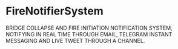 # FireNotifierSystem
BRIDGE COLLAPSE AND FIRE INITIATION NOTIFICATION SYSTEM, NOTIFYING IN REAL TIME THROUGH EMAIL, TELEGRAM INSTANT MESSAGING AND LIVE TWEET THROUGH A CHANNEL.
